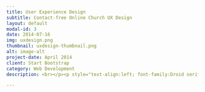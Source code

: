```yaml
---
title: User Experience Design
subtitle: Contact-free Online Church UX Design
layout: default
modal-id: 3
date: 2014-07-16
img: uxdesign.png
thumbnail: uxdesign-thumbnail.png
alt: image-alt
project-date: April 2014
client: Start Bootstrap
category: Web Development
description: <br></p><p style="text-align:left; font-family:Droid serif; font-style:Italic">1. Interactive Sermon</p><p style="text-align:left;">Interactive Sermon provides an extended worship experience by sending the letter of thankful memories of the previous week to the pastor and listening to related sermons.</p><p style="text-align:left; font-family:Droid serif; font-style:Italic">2. Pre-appearance Check</p><p style="text-align:left;">Pre-appearance Check maintains the faithful experiences in contact-free worship situations. This feature helps believers to self-check their appearance before entering worship in a solemn atmosphere.</p><p style="text-align:left; font-family:Droid serif; font-style:Italic">3. Thank Offering</p><p style="text-align:left;">Thank Offering enables believers to be immersed in worship by expressing the unit of currency in ancient terminology and reminded of thankful memories by writing a thank letter while sending offerings.</p><p style="text-align:left; font-family:Droid serif; font-style:Italic">4. Bible Verse Recommendation</p><p style="text-align:left;">Bible Verse Recommendation activates online church activities through tailored verses by users’ emotional keywords and brings believers closer to the Bible by sharing undiscovered valuable verses.

---
```


